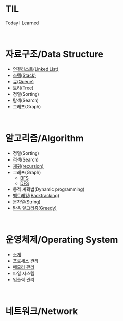 # TIL
Today I Learned

<br>

# 자료구조/Data Structure 
- [연결리스트(Linked List)](./DataStructure/LinkedList/LinkedList.md)
- [스택(Stack)](./DataStructure/Stack/Stack.md)
- [큐(Queue)](./DataStructure/Queue/Queue.md)
- [트리(Tree)](./DataStructure/Tree/Tree.md)
- 정렬(Sorting)
- 탐색(Search)
- 그래프(Graph)

<br>

# 알고리즘/Algorithm
- 정렬(Sorting)
- 검색(Search)
- [재귀(recursion)](./Algorithm/recursion/recursion.md)
- 그래프(Graph)
    - [BFS](./Algorithm/Graph/BFS/BFS.md)
    - [DFS](./Algorithm/Graph/DFS/DFS.md)
- 동적 계획법(Dynamic programming)
- [백트래킹(Backtracking)](./Algorithm/Backtracking/Backtracking.md)
- 문자열(String)
- [탐욕 알고리즘(Greedy)](./Algorithm/Greedy/Greedy.md)

<br>

# 운영체제/Operating System
- [소개](./OperatingSystem/Intro.md)
- [프로세스 관리](./OperatingSystem/process.md)
- [메모리 관리](./OperatingSystem/memory.md)
- 파일 시스템
- 입출력 관리

<br>

# 네트워크/Network